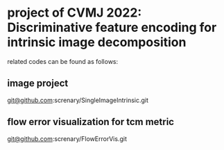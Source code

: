 # project of CVMJ 2022: Discriminative feature encoding for intrinsic image decomposition

related codes can be found as follows:
## image project
git@github.com:screnary/SingleImageIntrinsic.git
## flow error visualization for tcm metric
git@github.com:screnary/FlowErrorVis.git
